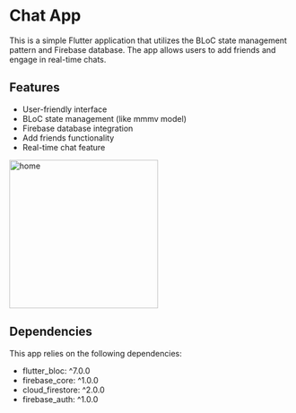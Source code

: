 # Chat App

This is a simple Flutter application that utilizes the BLoC state management pattern and Firebase database. The app allows users to add friends and engage in real-time chats.

## Features

- User-friendly interface
- BLoC state management (like mmmv model)
- Firebase database integration 
- Add friends functionality
- Real-time chat feature



<img width="265" alt="home" src="https://github.com/kicper231/ChatAppFlutter/assets/128547863/59771e0f-1d4d-4f6d-a9ca-63135010df67">



## Dependencies

This app relies on the following dependencies:

- flutter_bloc: ^7.0.0
- firebase_core: ^1.0.0
- cloud_firestore: ^2.0.0
- firebase_auth: ^1.0.0

